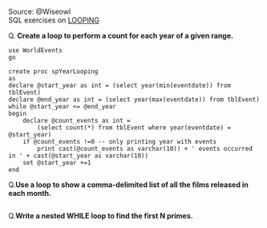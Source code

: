 Source: @Wiseowl<br>
SQL exercises on [LOOPING](https://www.wiseowl.co.uk/sql/exercises/standard/looping/)

Q.<b> Create a loop to perform a count for each year of a given range.</b><br>
```
use WorldEvents
go

create proc spYearLooping
as
declare @start_year as int = (select year(min(eventdate)) from tblEvent)
declare @end_year as int = (select year(max(eventdate)) from tblEvent)
while @start_year <= @end_year
begin
	declare @count_events as int = 
		(select count(*) from tblEvent where year(eventdate) = @start_year)
	if @count_events !=0 -- only printing year with events
		print cast(@count_events as varchar(10)) + ' events occurred in ' + cast(@start_year as varchar(10))
	set @start_year +=1
end
```

Q.<b>Use a loop to show a comma-delimited list of all the films released in each month. </b><br>
```

```

Q.<b>Write a nested WHILE loop to find the first N primes. </b><br>
```
```
